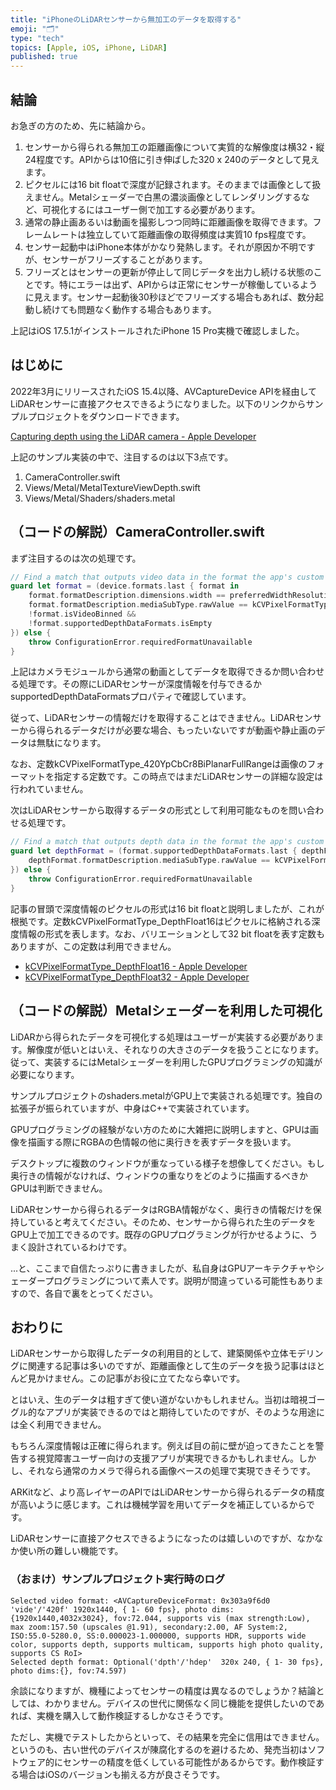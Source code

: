 ```yaml
---
title: "iPhoneのLiDARセンサーから無加工のデータを取得する"
emoji: "🗂"
type: "tech"
topics: [Apple, iOS, iPhone, LiDAR]
published: true
---
```

## 結論

お急ぎの方のため、先に結論から。

1. センサーから得られる無加工の距離画像について実質的な解像度は横32・縦24程度です。APIからは10倍に引き伸ばした320 x 240のデータとして見えます。
2. ピクセルには16 bit floatで深度が記録されます。そのままでは画像として扱えません。Metalシェーダーで白黒の濃淡画像としてレンダリングするなど、可視化するにはユーザー側で加工する必要があります。
3. 通常の静止画あるいは動画を撮影しつつ同時に距離画像を取得できます。フレームレートは独立していて距離画像の取得頻度は実質10 fps程度です。
4. センサー起動中はiPhone本体がかなり発熱します。それが原因か不明ですが、センサーがフリーズすることがあります。
5. フリーズとはセンサーの更新が停止して同じデータを出力し続ける状態のことです。特にエラーは出ず、APIからは正常にセンサーが稼働しているように見えます。センサー起動後30秒ほどでフリーズする場合もあれば、数分起動し続けても問題なく動作する場合もあります。

上記はiOS 17.5.1がインストールされたiPhone 15 Pro実機で確認しました。

## はじめに

2022年3月にリリースされたiOS 15.4以降、AVCaptureDevice APIを経由してLiDARセンサーに直接アクセスできるようになりました。以下のリンクからサンプルプロジェクトをダウンロードできます。

[Capturing depth using the LiDAR camera - Apple Developer](https://developer.apple.com/documentation/avfoundation/additional_data_capture/capturing_depth_using_the_lidar_camera)

上記のサンプル実装の中で、注目するのは以下3点です。

1. CameraController.swift
2. Views/Metal/MetalTextureViewDepth.swift
3. Views/Metal/Shaders/shaders.metal

## （コードの解説）CameraController.swift

まず注目するのは次の処理です。

```swift
// Find a match that outputs video data in the format the app's custom Metal views require.
guard let format = (device.formats.last { format in
    format.formatDescription.dimensions.width == preferredWidthResolution &&
    format.formatDescription.mediaSubType.rawValue == kCVPixelFormatType_420YpCbCr8BiPlanarFullRange &&
    !format.isVideoBinned &&
    !format.supportedDepthDataFormats.isEmpty
}) else {
    throw ConfigurationError.requiredFormatUnavailable
}
```

上記はカメラモジュールから通常の動画としてデータを取得できるか問い合わせる処理です。その際にLiDARセンサーが深度情報を付与できるかsupportedDepthDataFormatsプロパティで確認しています。

従って、LiDARセンサーの情報だけを取得することはできません。LiDARセンサーから得られるデータだけが必要な場合、もったいないですが動画や静止画のデータは無駄になります。

なお、定数kCVPixelFormatType_420YpCbCr8BiPlanarFullRangeは画像のフォーマットを指定する定数です。この時点ではまだLiDARセンサーの詳細な設定は行われていません。

次はLiDARセンサーから取得するデータの形式として利用可能なものを問い合わせる処理です。

```swift
// Find a match that outputs depth data in the format the app's custom Metal views require.
guard let depthFormat = (format.supportedDepthDataFormats.last { depthFormat in
    depthFormat.formatDescription.mediaSubType.rawValue == kCVPixelFormatType_DepthFloat16
}) else {
    throw ConfigurationError.requiredFormatUnavailable
}
```

記事の冒頭で深度情報のピクセルの形式は16 bit floatと説明しましたが、これが根拠です。定数kCVPixelFormatType_DepthFloat16はピクセルに格納される深度情報の形式を表します。なお、バリエーションとして32 bit floatを表す定数もありますが、この定数は利用できません。

- [kCVPixelFormatType_DepthFloat16 - Apple Developer](https://developer.apple.com/documentation/corevideo/kcvpixelformattype_depthfloat16)
- [kCVPixelFormatType_DepthFloat32 - Apple Developer](https://developer.apple.com/documentation/corevideo/kcvpixelformattype_depthfloat32?language=objc)

## （コードの解説）Metalシェーダーを利用した可視化

LiDARから得られたデータを可視化する処理はユーザーが実装する必要があります。解像度が低いとはいえ、それなりの大きさのデータを扱うことになります。従って、実装するにはMetalシェーダーを利用したGPUプログラミングの知識が必要になります。

サンプルプロジェクトのshaders.metalがGPU上で実装される処理です。独自の拡張子が振られていますが、中身はC++で実装されています。

GPUプログラミングの経験がない方のために大雑把に説明しますと、GPUは画像を描画する際にRGBAの色情報の他に奥行きを表すデータを扱います。

デスクトップに複数のウィンドウが重なっている様子を想像してください。もし奥行きの情報がなければ、ウィンドウの重なりをどのように描画するべきかGPUは判断できません。

LiDARセンサーから得られるデータはRGBA情報がなく、奥行きの情報だけを保持していると考えてください。そのため、センサーから得られた生のデータをGPU上で加工できるのです。既存のGPUプログラミングが行かせるように、うまく設計されているわけです。

...と、ここまで自信たっぷりに書きましたが、私自身はGPUアーキテクチャやシェーダープログラミングについて素人です。説明が間違っている可能性もありますので、各自で裏をとってください。

## おわりに

LiDARセンサーから取得したデータの利用目的として、建築関係や立体モデリングに関連する記事は多いのですが、距離画像として生のデータを扱う記事はほとんど見かけません。この記事がお役に立てたなら幸いです。

とはいえ、生のデータは粗すぎて使い道がないかもしれません。当初は暗視ゴーグル的なアプリが実装できるのではと期待していたのですが、そのような用途には全く利用できません。

もちろん深度情報は正確に得られます。例えば目の前に壁が迫ってきたことを警告する視覚障害ユーザー向けの支援アプリが実現できるかもしれません。しかし、それなら通常のカメラで得られる画像ベースの処理で実現できそうです。

ARKitなど、より高レイヤーのAPIではLiDARセンサーから得られるデータの精度が高いように感じます。これは機械学習を用いてデータを補正しているからです。

LiDARセンサーに直接アクセスできるようになったのは嬉しいのですが、なかなか使い所の難しい機能です。

### （おまけ）サンプルプロジェクト実行時のログ

```text
Selected video format: <AVCaptureDeviceFormat: 0x303a9f6d0 'vide'/'420f' 1920x1440, { 1- 60 fps}, photo dims:{1920x1440,4032x3024}, fov:72.044, supports vis (max strength:Low), max zoom:157.50 (upscales @1.91), secondary:2.00, AF System:2, ISO:55.0-5280.0, SS:0.000023-1.000000, supports HDR, supports wide color, supports depth, supports multicam, supports high photo quality, supports CS RoI>
Selected depth format: Optional('dpth'/'hdep'  320x 240, { 1- 30 fps}, photo dims:{}, fov:74.597)
```

余談になりますが、機種によってセンサーの精度は異なるのでしょうか？結論としては、わかりません。デバイスの世代に関係なく同じ機能を提供したいのであれば、実機を購入して動作検証するしかなさそうです。

ただし、実機でテストしたからといって、その結果を完全に信用はできません。というのも、古い世代のデバイスが陳腐化するのを避けるため、発売当初はソフトウェア的にセンサーの精度を低くしている可能性があるからです。動作検証する場合はiOSのバージョンも揃える方が良さそうです。
